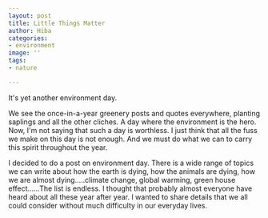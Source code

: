 ```yaml
---
layout: post
title: Little Things Matter
author: Hiba
categories:
- environment
image: ''
tags:
- nature

---
```

It's yet another environment day.

We see the once-in-a-year greenery posts and quotes everywhere, planting saplings and all the other cliches. A day where the environment is the hero. Now, I'm not saying that such a day is worthless. I just think that all the fuss we make on this day is not enough. And we must do what we can to carry this spirit throughout the year.

I decided to do a post on environment day. There is a wide range of topics we can write about how the earth is dying, how the animals are dying, how we are almost dying.....climate change, global warming, green house effect......The list is endless. I thought that probably almost everyone have heard about all these year after year. I wanted to share details that we all could consider without much difficulty in our everyday lives.